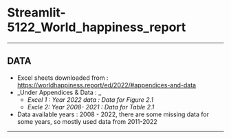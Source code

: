# Streamlit-5122_World_happiness_report
----
## DATA
* Excel sheets downloaded from : https://worldhappiness.report/ed/2022/#appendices-and-data
* _Under Appendices & Data : _
  * _Excel 1 : Year 2022 data  : Data for Figure 2.1_
  * _Excle 2: Year 2008- 2021  : Data for Table 2.1_
* Data available years : 2008 - 2022, there are some missing data for some years, so mostly used data from 2011-2022
----

